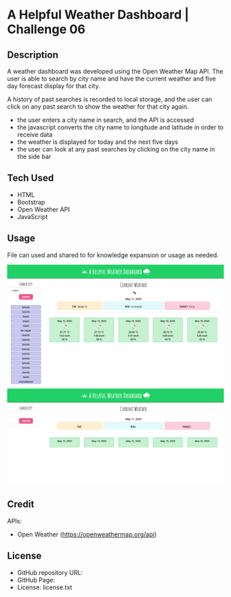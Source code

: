 # A Helpful Weather Dashboard | Challenge 06

## Description

A weather dashboard was developed using the Open Weather Map API. The user is able to search by city name and have the current weather and five day forecast display for that city. 

A history of past searches is recorded to local storage, and the user can click on any past search to show the weather for that city again.

- the user enters a city name in search, and the API is accessed
- the javascript converts the city name to longitude and latitude in order to receive data
- the weather is displayed for today and the next five days
- the user can look at any past searches by clicking on the city name in the side bar

## Tech Used

- HTML
- Bootstrap
- Open Weather API
- JavaScript

## Usage

File can used and shared to for knowledge expansion or usage as needed. 

![Dashboard](./assets/img/screencapture-127-0-0-1-5500-index-html-2023-05-11-21_24_42.png)
![Dashboard with search history](./assets/img/screencapture-file-Users-cherylm-challenge-06-index-html-2023-05-11-21_28_16.png)

## Credit

APIs:

- Open Weather (https://openweathermap.org/api)

## License

- GitHub repository URL: 
- GitHub Page: 
- License: license.txt



